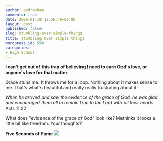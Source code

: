 ```yaml
---
author: andrewhao
comments: true
date: 2006-01-18 12:56:48+00:00
layout: post
published: false
slug: stumbling-over-simple-things
title: stumbling Over simple things
wordpress_id: 598
categories:
- High School
---
```


**I can't get out of this trap of believing I need to earn God's love, or anyone's love for that matter.**

Grace stuns me. It throws me for a loop. Nothing about it makes sense to me. That's what's beautiful and really really frustrating about it.

_When he arrived and saw the evidence of the grace of God, he was glad and encouraged them all to remain true to the Lord with all their hearts._ Acts 11:22

What does "evidence of the grace of God" look like? Methinks it looks a little bit like freedom. Your thoughts?

**Five Seconds of Fame**
![](http://static.flickr.com/36/86691240_d7c8e3f907.jpg)
